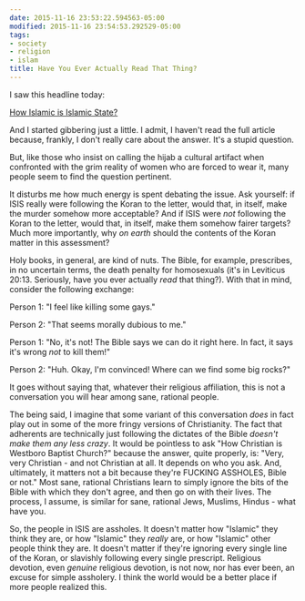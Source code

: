```yaml
---
date: 2015-11-16 23:53:22.594563-05:00
modified: 2015-11-16 23:54:53.292529-05:00
tags:
- society
- religion
- islam
title: Have You Ever Actually Read That Thing?
---
```


I saw this headline today:

[How Islamic is Islamic State?][1]

And I started gibbering just a little.  I admit, I haven't read the full
article because, frankly, I don't really care about the answer.  It's a
stupid question.

But, like those who insist on calling the hijab a cultural artifact when
confronted with the grim reality of women who are forced to wear it, many
people seem to find the question pertinent.

It disturbs me how much energy is spent debating the issue.  Ask yourself:
if ISIS really were following the Koran to the letter, would that, in
itself, make the murder somehow more acceptable?  And if ISIS were *not*
following the Koran to the letter, would that, in itself, make them somehow
fairer targets?  Much more importantly, why *on earth* should the contents
of the Koran matter in this assessment?

Holy books, in general, are kind of nuts.  The Bible, for example,
prescribes, in no uncertain terms, the death penalty for homosexuals (it's
in Leviticus 20:13.  Seriously, have you ever actually *read* that thing?).
With that in mind, consider the following exchange:

Person 1: "I feel like killing some gays."

Person 2: "That seems morally dubious to me."

Person 1: "No, it's not!  The Bible says we can do it right here.  In fact,
it says it's wrong *not* to kill them!"

Person 2: "Huh.  Okay, I'm convinced!  Where can we find some big rocks?"

It goes without saying that, whatever their religious affiliation, this is
not a conversation you will hear among sane, rational people.

The being said, I imagine that some variant of this conversation *does* in
fact play out in some of the more fringy versions of Christianity.  The fact
that adherents are technically just following the dictates of the Bible
*doesn't make them any less crazy*.  It would be pointless to ask "How
Christian is Westboro Baptist Church?" because the answer, quite properly,
is: "Very, very Christian - and not Christian at all.  It depends on who you
ask.  And, ultimately, it matters not a bit because they're FUCKING
ASSHOLES, Bible or not."  Most sane, rational Christians learn to simply
ignore the bits of the Bible with which they don't agree, and then go on
with their lives.  The process, I assume, is similar for sane, rational
Jews, Muslims, Hindus - what have you.

So, the people in ISIS are assholes.  It doesn't matter how "Islamic" they
think they are, or how "Islamic" they *really* are, or how "Islamic" other
people think they are.  It doesn't matter if they're ignoring every single
line of the Koran, or slavishly following every single prescript.  Religious
devotion, even *genuine* religious devotion, is not now, nor has ever been,
an excuse for simple assholery.  I think the world would be a better place
if more people realized this.

[1]: http://www.newstatesman.com/world-affairs/2015/03/mehdi-hasan-how-islamic-islamic-state
